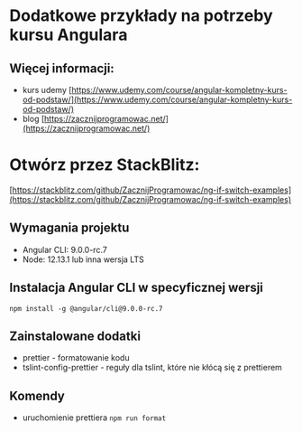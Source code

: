 # Dodatkowe przykłady na potrzeby kursu Angulara

## Więcej informacji:

- kurs udemy [https://www.udemy.com/course/angular-kompletny-kurs-od-podstaw/](https://www.udemy.com/course/angular-kompletny-kurs-od-podstaw/)
- blog [https://zacznijprogramowac.net/](https://zacznijprogramowac.net/)

# Otwórz przez StackBlitz:

[https://stackblitz.com/github/ZacznijProgramowac/ng-if-switch-examples](https://stackblitz.com/github/ZacznijProgramowac/ng-if-switch-examples)

## Wymagania projektu
- Angular CLI: 9.0.0-rc.7
- Node: 12.13.1 lub inna wersja LTS

## Instalacja Angular CLI w specyficznej wersji
`npm install -g @angular/cli@9.0.0-rc.7`

## Zainstalowane dodatki
- prettier - formatowanie kodu
- tslint-config-prettier - reguły dla tslint, które nie kłócą się z prettierem

## Komendy
- uruchomienie prettiera `npm run format`
